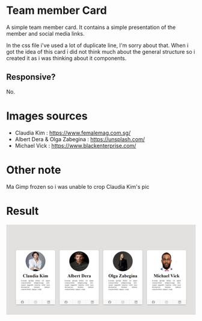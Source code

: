 # Team member Card

A simple team member card.
It contains a simple presentation of the member and social media links.

In the css file i've used a lot of duplicate line, I'm sorry about that. When i got the idea of this card i did not think much about the general structure so i created it as i was thinking about it components.

## Responsive?

No.

# Images sources

* Claudia Kim : <https://www.femalemag.com.sg/>
* Albert Dera & Olga Zabegina : <https://unsplash.com/>
* Michael Vick : <https://www.blackenterprise.com/>

# Other note

Ma Gimp frozen so i was unable to crop Claudia Kim's pic

# Result

![Team card](result.png)
